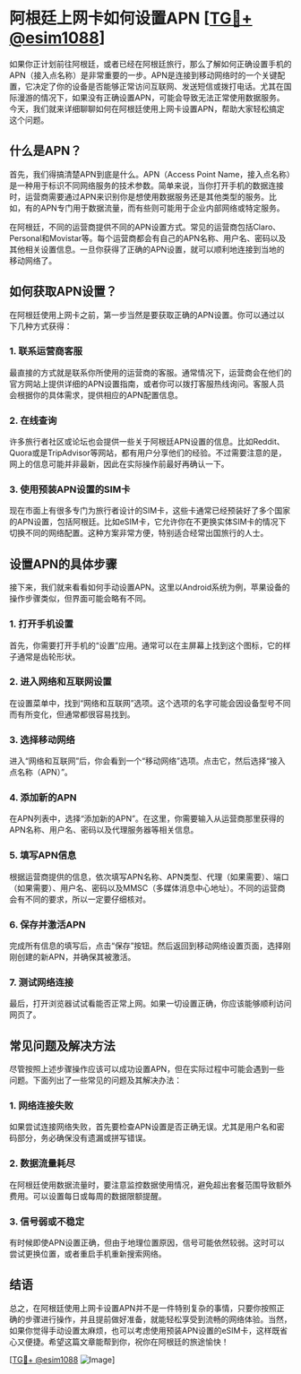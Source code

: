 # 阿根廷上网卡如何设置APN [[TG💪+ @esim1088](https://t.me/s/esim1088)]

如果你正计划前往阿根廷，或者已经在阿根廷旅行，那么了解如何正确设置手机的APN（接入点名称）是非常重要的一步。APN是连接到移动网络时的一个关键配置，它决定了你的设备是否能够正常访问互联网、发送短信或拨打电话。尤其在国际漫游的情况下，如果没有正确设置APN，可能会导致无法正常使用数据服务。今天，我们就来详细聊聊如何在阿根廷使用上网卡设置APN，帮助大家轻松搞定这个问题。

## 什么是APN？

首先，我们得搞清楚APN到底是什么。APN（Access Point Name，接入点名称）是一种用于标识不同网络服务的技术参数。简单来说，当你打开手机的数据连接时，运营商需要通过APN来识别你是想使用数据服务还是其他类型的服务。比如，有的APN专门用于数据流量，而有些则可能用于企业内部网络或特定服务。

在阿根廷，不同的运营商提供不同的APN设置方式。常见的运营商包括Claro、Personal和Movistar等。每个运营商都会有自己的APN名称、用户名、密码以及其他相关设置信息。一旦你获得了正确的APN设置，就可以顺利地连接到当地的移动网络了。

## 如何获取APN设置？

在阿根廷使用上网卡之前，第一步当然是要获取正确的APN设置。你可以通过以下几种方式获得：

### 1. 联系运营商客服

最直接的方式就是联系你所使用的运营商的客服。通常情况下，运营商会在他们的官方网站上提供详细的APN设置指南，或者你可以拨打客服热线询问。客服人员会根据你的具体需求，提供相应的APN配置信息。

### 2. 在线查询

许多旅行者社区或论坛也会提供一些关于阿根廷APN设置的信息。比如Reddit、Quora或是TripAdvisor等网站，都有用户分享他们的经验。不过需要注意的是，网上的信息可能并非最新，因此在实际操作前最好再确认一下。

### 3. 使用预装APN设置的SIM卡

现在市面上有很多专门为旅行者设计的SIM卡，这些卡通常已经预装好了多个国家的APN设置，包括阿根廷。比如eSIM卡，它允许你在不更换实体SIM卡的情况下切换不同的网络配置。这种方案非常方便，特别适合经常出国旅行的人士。

## 设置APN的具体步骤

接下来，我们就来看看如何手动设置APN。这里以Android系统为例，苹果设备的操作步骤类似，但界面可能会略有不同。

### 1. 打开手机设置

首先，你需要打开手机的“设置”应用。通常可以在主屏幕上找到这个图标，它的样子通常是齿轮形状。

### 2. 进入网络和互联网设置

在设置菜单中，找到“网络和互联网”选项。这个选项的名字可能会因设备型号不同而有所变化，但通常都很容易找到。

### 3. 选择移动网络

进入“网络和互联网”后，你会看到一个“移动网络”选项。点击它，然后选择“接入点名称（APN）”。

### 4. 添加新的APN

在APN列表中，选择“添加新的APN”。在这里，你需要输入从运营商那里获得的APN名称、用户名、密码以及代理服务器等相关信息。

### 5. 填写APN信息

根据运营商提供的信息，依次填写APN名称、APN类型、代理（如果需要）、端口（如果需要）、用户名、密码以及MMSC（多媒体消息中心地址）。不同的运营商会有不同的要求，所以一定要仔细核对。

### 6. 保存并激活APN

完成所有信息的填写后，点击“保存”按钮。然后返回到移动网络设置页面，选择刚刚创建的新APN，并确保其被激活。

### 7. 测试网络连接

最后，打开浏览器试试看能否正常上网。如果一切设置正确，你应该能够顺利访问网页了。

## 常见问题及解决方法

尽管按照上述步骤操作应该可以成功设置APN，但在实际过程中可能会遇到一些问题。下面列出了一些常见的问题及其解决办法：

### 1. 网络连接失败

如果尝试连接网络失败，首先要检查APN设置是否正确无误。尤其是用户名和密码部分，务必确保没有遗漏或拼写错误。

### 2. 数据流量耗尽

在阿根廷使用数据流量时，要注意监控数据使用情况，避免超出套餐范围导致额外费用。可以设置每日或每周的数据限额提醒。

### 3. 信号弱或不稳定

有时候即使APN设置正确，但由于地理位置原因，信号可能依然较弱。这时可以尝试更换位置，或者重启手机重新搜索网络。

## 结语

总之，在阿根廷使用上网卡设置APN并不是一件特别复杂的事情，只要你按照正确的步骤进行操作，并且提前做好准备，就能轻松享受到流畅的网络体验。当然，如果你觉得手动设置太麻烦，也可以考虑使用预装APN设置的eSIM卡，这样既省心又便捷。希望这篇文章能帮到你，祝你在阿根廷的旅途愉快！

[[TG💪+ @esim1088](https://t.me/s/esim1088) ![Image](https://i.postimg.cc/4NQfJmqS/Snipaste-2025-05-13-00-14-12.png)]
